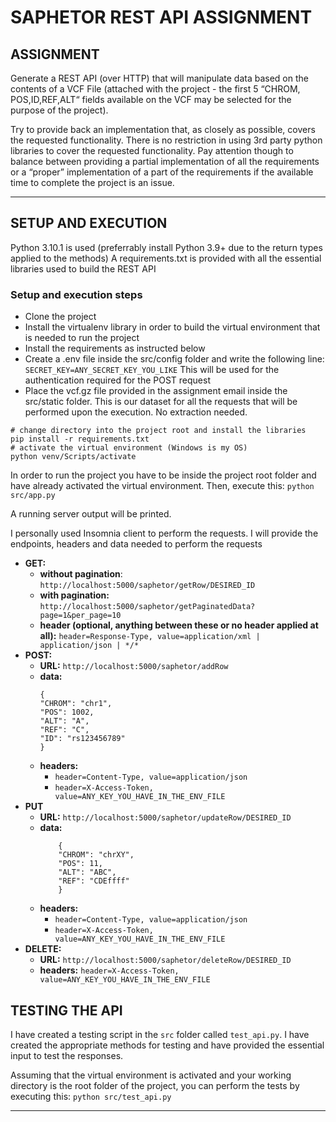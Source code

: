 # SAPHETOR REST API ASSIGNMENT
## ASSIGNMENT
Generate a REST API (over HTTP) that will manipulate data based on the contents of a VCF File (attached with the project - the first 5 “CHROM, POS,ID,REF,ALT“ fields available on the VCF may be selected for the purpose of the project). 

Try to provide back an implementation that, as closely as possible, covers the requested functionality. There is no restriction in using 3rd party  python libraries to cover the requested functionality. Pay attention though to balance between providing a partial implementation of all the  requirements or a “proper” implementation of a part of the requirements if the available time to complete the project is an issue.  

---

## SETUP AND EXECUTION
Python 3.10.1 is used (preferrably install Python 3.9+ due to the return types applied to the methods)
A requirements.txt is provided with all the essential libraries used to build the REST API
### Setup and execution steps
- Clone the project
- Install the virtualenv library in order to build the virtual environment that is needed to run the project
- Install the requirements as instructed below
- Create a .env file inside the src/config folder and write the following line:
	`SECRET_KEY=ANY_SECRET_KEY_YOU_LIKE`
	This will be used for the authentication required for the POST request
- Place the vcf.gz file provided in the assignment email inside the src/static folder. This is our dataset for all the requests that will be performed 		upon the execution. No extraction needed.

```
# change directory into the project root and install the libraries
pip install -r requirements.txt
# activate the virtual environment (Windows is my OS)
python venv/Scripts/activate
```

In order to run the project you have to be inside the project root folder and have already activated the virtual environment. Then, execute this:
`python src/app.py`

A running server output will be printed.

I personally used Insomnia client to perform the requests. I will provide the endpoints, headers and data needed to perform the requests
- **GET:** 
	- **without pagination**: `http://localhost:5000/saphetor/getRow/DESIRED_ID`
	- **with pagination:** `http://localhost:5000/saphetor/getPaginatedData?page=1&per_page=10`
	- **header (optional, anything between these or no header applied at all):** `header=Response-Type, value=application/xml | application/json | */* `
- **POST:** 
	- **URL:** `http://localhost:5000/saphetor/addRow`
	- **data:** 
		```
		{
	    "CHROM": "chr1",
	    "POS": 1002,
	    "ALT": "A",
	    "REF": "C",
	    "ID": "rs123456789"
		}
		```
	- **headers:**
		- `header=Content-Type, value=application/json`
		- `header=X-Access-Token, value=ANY_KEY_YOU_HAVE_IN_THE_ENV_FILE`
- **PUT**
	- **URL:** `http://localhost:5000/saphetor/updateRow/DESIRED_ID`
	- **data:** 
		```
			{
		    "CHROM": "chrXY",
		    "POS": 11,
		    "ALT": "ABC",
		    "REF": "CDEffff"
			}
		```
	- **headers:**
		- `header=Content-Type, value=application/json`
		- `header=X-Access-Token, value=ANY_KEY_YOU_HAVE_IN_THE_ENV_FILE`
- **DELETE:**
	- **URL:** `http://localhost:5000/saphetor/deleteRow/DESIRED_ID`
	- **headers:** `header=X-Access-Token, value=ANY_KEY_YOU_HAVE_IN_THE_ENV_FILE`

## TESTING THE API

I have created a testing script in the `src` folder called `test_api.py`. I have created the appropriate methods for testing and have provided the essential input to test the responses.

Assuming that the virtual environment is activated and your working directory is the root folder of the project, you can perform the tests by executing this: `python src/test_api.py`

---